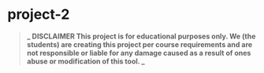 # project-2
> **_ DISCLAIMER This project is for educational purposes only. We (the students) are creating this project per course requirements and are not responsible or liable for any damage caused as a result of ones abuse or modification of this tool. _**
